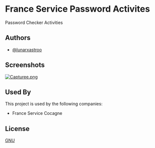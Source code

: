 
# France Service Password Activites

Password Checker Activities


## Authors

- [@lunarxastroo](https://www.github.com/lunarxastroo)


## Screenshots

[![Capturee.png](https://i.postimg.cc/jd5Q8vvG/Capturee.png)](https://postimg.cc/SjBMR6Br)


## Used By

This project is used by the following companies:
- France Service Cocagne 


## License

[GNU](https://choosealicense.com/licenses/agpl-3.0)

